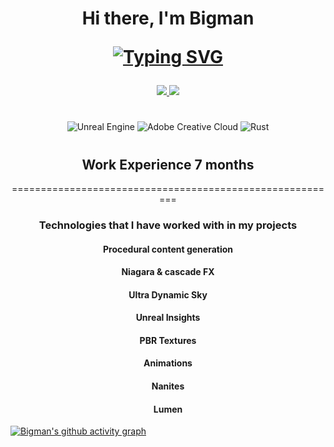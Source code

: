 <div  align="center">
<h1>Hi there, I'm Bigman
  
<a href="https://git.io/typing-svg"><img src="https://readme-typing-svg.herokuapp.com?font=Fira+Code&duration=2000&pause=500&color=47A76A&center=true&width=435&lines=Junior+level+designer;Environment+artist;Mod+creator+" alt="Typing SVG" /></a>
</div>
<div align="center">
<a href="https://discord.com/users/644871013057953812">
  <img src="https://img.shields.io/badge/Discord-%235865F2.svg?style=for-the-badge&logo=discord&logoColor=white">
</a>
    
<a href="https://steamcommunity.com/profiles/76561198216464639/">
  <img src="https://img.shields.io/badge/steam-%23000000.svg?style=for-the-badge&logo=steam&logoColor=white">
</a>
<h1>
</div>
<div  align="center">
  
![Unreal Engine](https://img.shields.io/badge/unrealengine-%23000000.svg?style=for-the-badge&logo=unrealengine&logoColor=white) ![Adobe Creative Cloud](https://img.shields.io/badge/Adobe%20Creative%20Cloud-DA1F26.svg?style=for-the-badge&logo=Adobe%20Creative%20Cloud&logoColor=white) ![Rust](https://img.shields.io/badge/rust-%23000000.svg?style=for-the-badge&logo=rust&logoColor=white)
<h1>
</div>
<div  align="center">
<h2>Work Experience 7 months</h2>
  =========================================================
<h3>Technologies that I have worked with in my projects</h3>
<h4>Procedural content generation
<h4>Niagara & cascade FX
<h4>Ultra Dynamic Sky
<h4>Unreal Insights
<h4>PBR Textures
<h4>Animations
<h4>Nanites
<h4>Lumen
</div>
  <div align="center">
</div>
  
[![Bigman's github activity graph](https://github-readme-activity-graph.vercel.app/graph?username=Bigman-S&custom_title=Bigman's%20contributions&theme=merko)](https://github.com/ashutosh00710/github-readme-activity-graph)
